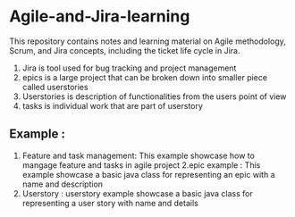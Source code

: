 # Agile-and-Jira-learning
This repository contains notes and learning material on Agile methodology, Scrum, and Jira concepts, including the ticket life cycle in Jira.

1. Jira is tool used for bug tracking and project management
2. epics is a large project that can be broken down into smaller piece called userstories
3. Userstories is description of functionalities from the users point of view
4. tasks is individual work that are part of userstory
   


## Example :
1. Feature and task management:
 This example showcase how to mangage  feature and tasks in agile project
2.epic example :
 This example showcase a basic java class for representing an epic with a  name and description
3. Userstory :
   userstory example showcase a basic java class for representing a user story with name and details

   
